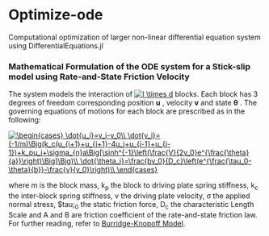 # Optimize-ode
Computational optimization of  larger non-linear differential equation system using DifferentialEquations.jl

### Mathematical Formulation of the ODE system for a Stick-slip model using Rate-and-State Friction Velocity

The system models the interaction of <a href="https://www.codecogs.com/eqnedit.php?latex=l&space;\times&space;d" target="_blank"><img src="https://latex.codecogs.com/gif.latex?l&space;\times&space;d" title="l \times d" /></a>  blocks. Each block has 3 degrees of freedom corresponding position **u** , velocity **v** and state **&theta;** . The governing equations of motions for each block are prescribed as in the following:

<a href="https://www.codecogs.com/eqnedit.php?latex=\begin{cases}&space;\dot{u_i}=v_i-v_0\\&space;\dot{v_i}=(-1/m)\Big(k_c(u_{i&plus;1}&plus;u_{j&plus;1}-4u_i&plus;u_{i-1}&plus;u_{j-1})&plus;k_pu_i&plus;\sigma_{n}a\Big[\sinh^{-1}\left(\frac{V}{2v_0}e^{\frac{\theta}{a}}\right)\Big]\Big)\\&space;\dot{\theta_i}=\frac{bv_0}{D_c}\left(e^{\frac{\tau_0-\theta}{b}}-\frac{v}{v_0}\right)\\&space;\end{cases}" target="_blank"><img src="https://latex.codecogs.com/gif.latex?\begin{cases}&space;\dot{u_i}=v_i-v_0\\&space;\dot{v_i}=(-1/m)\Big(k_c(u_{i&plus;1}&plus;u_{j&plus;1}-4u_i&plus;u_{i-1}&plus;u_{j-1})&plus;k_pu_i&plus;\sigma_{n}a\Big[\sinh^{-1}\left(\frac{V}{2v_0}e^{\frac{\theta}{a}}\right)\Big]\Big)\\&space;\dot{\theta_i}=\frac{bv_0}{D_c}\left(e^{\frac{\tau_0-\theta}{b}}-\frac{v}{v_0}\right)\\&space;\end{cases}" title="\begin{cases} \dot{u_i}=v_i-v_0\\ \dot{v_i}=(-1/m)\Big(k_c(u_{i+1}+u_{j+1}-4u_i+u_{i-1}+u_{j-1})+k_pu_i+\sigma_{n}a\Big[\sinh^{-1}\left(\frac{V}{2v_0}e^{\frac{\theta}{a}}\right)\Big]\Big)\\ \dot{\theta_i}=\frac{bv_0}{D_c}\left(e^{\frac{\tau_0-\theta}{b}}-\frac{v}{v_0}\right)\\ \end{cases}" /></a>


where m is the block mass, k<sub>p</sub> the block to driving plate spring stiffness, k<sub>c</sub> the inter-block spring stiffness, &nu; the driving plate velocity, &sigma; the applied normal stress, $tau;<sub>0</sub> the static friction force, D<sub>c</sub> the characteristic Length Scale and A and B are friction coefficient of the rate-and-state friction law. For further reading, refer to [Burridge-Knopoff Model](https://pubs.geoscienceworld.org/ssa/bssa/article/57/3/341/116471/model-and-theoretical-seismicity).
